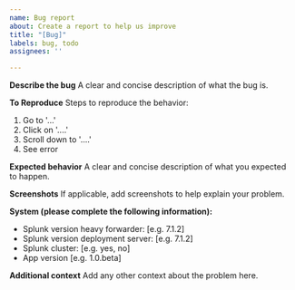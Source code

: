 ```yaml
---
name: Bug report
about: Create a report to help us improve
title: "[Bug]"
labels: bug, todo
assignees: ''

---
```


**Describe the bug**
A clear and concise description of what the bug is.

**To Reproduce**
Steps to reproduce the behavior:
1. Go to '...'
2. Click on '....'
3. Scroll down to '....'
4. See error

**Expected behavior**
A clear and concise description of what you expected to happen.

**Screenshots**
If applicable, add screenshots to help explain your problem.

**System (please complete the following information):**
 - Splunk version heavy forwarder: [e.g. 7.1.2]
 - Splunk version deployment server: [e.g. 7.1.2]
 - Splunk cluster: [e.g. yes, no]
 - App version [e.g. 1.0.beta]

**Additional context**
Add any other context about the problem here.
